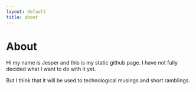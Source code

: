 ```yaml
---
layout: default
title: about
---
```


# About

Hi my name is Jesper and this is my static github page. I have not fully decided what I want to do with it yet.

But I think that it will be used to technological musings and short ramblings.
